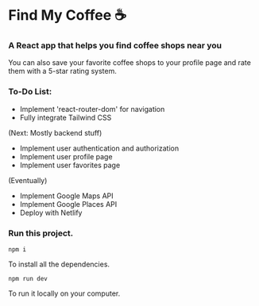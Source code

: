 # Find My Coffee ☕
### A React app that helps you find coffee shops near you
You can also save your favorite coffee shops to your profile page and rate them with a 5-star rating system.

### To-Do List:
- Implement 'react-router-dom' for navigation 
- Fully integrate Tailwind CSS

(Next: Mostly backend stuff)
- Implement user authentication and authorization
- Implement user profile page
- Implement user favorites page

(Eventually)
- Implement Google Maps API
- Implement Google Places API
- Deploy with Netlify

### Run this project.

```
npm i
``` 
To install all the dependencies.

```
npm run dev 
```
To run it locally on your computer.